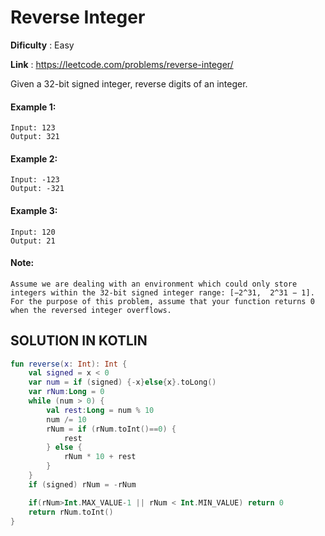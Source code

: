 # Reverse Integer

**Dificulty** : Easy

**Link** : https://leetcode.com/problems/reverse-integer/

Given a 32-bit signed integer, reverse digits of an integer.

#### Example 1:

```
Input: 123
Output: 321
```


#### Example 2:

```
Input: -123
Output: -321
```

#### Example 3:

```
Input: 120
Output: 21
```

#### Note:

```
Assume we are dealing with an environment which could only store integers within the 32-bit signed integer range: [−2^31,  2^31 − 1]. For the purpose of this problem, assume that your function returns 0 when the reversed integer overflows.
```


## SOLUTION IN KOTLIN

```kotlin
fun reverse(x: Int): Int {
    val signed = x < 0
    var num = if (signed) {-x}else{x}.toLong()
    var rNum:Long = 0
    while (num > 0) {
        val rest:Long = num % 10
        num /= 10
        rNum = if (rNum.toInt()==0) {
            rest
        } else {
            rNum * 10 + rest
        }
    }
    if (signed) rNum = -rNum

    if(rNum>Int.MAX_VALUE-1 || rNum < Int.MIN_VALUE) return 0
    return rNum.toInt()
}
```
